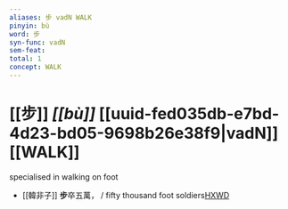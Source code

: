 ```yaml
---
aliases: 步 vadN WALK
pinyin: bù
word: 步
syn-func: vadN
sem-feat: 
total: 1
concept: WALK 
---
```

# [[步]] *[[bù]]*  [[uuid-fed035db-e7bd-4d23-bd05-9698b26e38f9|vadN]] [[WALK]]
specialised in walking on foot
 - [[韓非子]] **步**卒五萬， / fifty thousand foot soldiers[HXWD](https://hxwd.org/textview.html?location=KR3c0005_tls_010-140a.4)